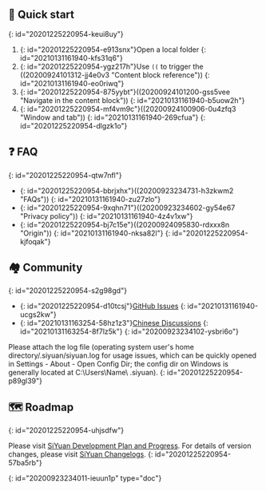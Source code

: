 ## 🔮 Quick start
{: id="20201225220954-keui8uy"}

1. {: id="20201225220954-e913snx"}Open a local folder
   {: id="20210131161940-kfs31q6"}
2. {: id="20201225220954-ygz217h"}Use `((` to trigger the ((20200924101312-jj4e0v3 "Content block reference"))
   {: id="20210131161940-eo0riwq"}
3. {: id="20201225220954-875yybt"}((20200924101200-gss5vee "Navigate in the content block"))
   {: id="20210131161940-b5uow2h"}
4. {: id="20201225220954-mf4vm9c"}((20200924100906-0u4zfq3 "Window and tab"))
   {: id="20210131161940-269cfua"}
{: id="20201225220954-dlgzk1o"}

## ❓ FAQ
{: id="20201225220954-qtw7nfl"}

* {: id="20201225220954-bbrjxhx"}((20200923234731-h3zkwm2 "FAQs"))
  {: id="20210131161940-zu27zlo"}
* {: id="20201225220954-9xqhn71"}((20200923234602-gy54e67 "Privacy policy"))
  {: id="20210131161940-4z4v1xw"}
* {: id="20201225220954-bj7c15e"}((20200924095830-rdxxx8n "Origin"))
  {: id="20210131161940-nksa82l"}
{: id="20201225220954-kjfoqak"}

## 🏘️ Community
{: id="20201225220954-s2g98gd"}

* {: id="20201225220954-d10tcsj"}[GitHub Issues](https://github.com/siyuan-note/siyuan/issues)
  {: id="20210131161940-ucgs2kw"}
* {: id="20210131163254-58hz1z3"}[Chinese Discussions](https://ld246.com/tag/siyuan)
  {: id="20210131163254-8f7lz5k"}
{: id="20200923234102-ysbri6o"}

Please attach the log file (operating system user's home directory/.siyuan/siyuan.log for usage issues, which can be quickly opened in Settings - About - Open Config Dir; the config dir on Windows is generally located at C:\\Users\\Name\ \.siyuan).
{: id="20201225220954-p89gl39"}

## 🗺️ Roadmap
{: id="20201225220954-uhjsdfw"}

Please visit [SiYuan Development Plan and Progress](https://github.com/siyuan-note/siyuan/projects). For details of version changes, please visit [SiYuan Changelogs](https://github.com/siyuan-note/siyuan/blob/master/CHANGE_LOGS.md).
{: id="20201225220954-57ba5rb"}


{: id="20200923234011-ieuun1p" type="doc"}
